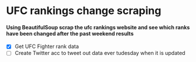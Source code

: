 # UFC rankings change scraping 
#### Using BeautifulSoup scrap the ufc rankings website and see which ranks have been changed after the past weekend results
- [X] Get UFC Fighter rank data
- [ ] Create Twitter acc to tweet out data ever tudesday when it is updated
